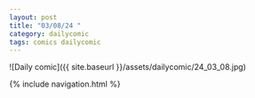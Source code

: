 ```yaml
---
layout: post
title: "03/08/24 "
category: dailycomic
tags: comics dailycomic
---
```

![Daily comic]({{ site.baseurl }}/assets/dailycomic/24_03_08.jpg)

{% include navigation.html %}

